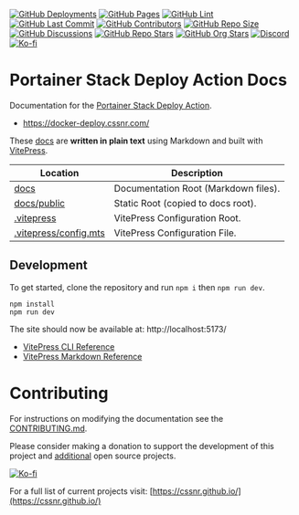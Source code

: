 [![GitHub Deployments](https://img.shields.io/github/deployments/cssnr/portainer-stack-deploy-docs/github-pages?logo=github&label=deploy)](https://github.com/cssnr/portainer-stack-deploy-docs/deployments)
[![GitHub Pages](https://img.shields.io/github/actions/workflow/status/cssnr/portainer-stack-deploy-docs/pages.yaml?logo=cachet&label=pages)](https://github.com/cssnr/portainer-stack-deploy-docs/actions/workflows/pages.yaml)
[![GitHub Lint](https://img.shields.io/github/actions/workflow/status/cssnr/portainer-stack-deploy-docs/lint.yaml?logo=cachet&label=lint)](https://github.com/cssnr/portainer-stack-deploy-docs/actions/workflows/lint.yaml)
[![GitHub Last Commit](https://img.shields.io/github/last-commit/cssnr/portainer-stack-deploy-docs?logo=vitepress&logoColor=white&label=updated)](https://github.com/cssnr/portainer-stack-deploy-docs/pulse)
[![GitHub Contributors](https://img.shields.io/github/contributors/cssnr/zipline-android-docs?logo=github)](https://github.com/cssnr/zipline-android-docs/graphs/contributors)
[![GitHub Repo Size](https://img.shields.io/github/repo-size/cssnr/portainer-stack-deploy-docs?logo=bookstack&logoColor=white&label=repo%20size)](https://github.com/cssnr/portainer-stack-deploy-docs)
[![GitHub Discussions](https://img.shields.io/github/discussions/cssnr/portainer-stack-deploy-action?logo=github)](https://github.com/cssnr/portainer-stack-deploy-action/discussions)
[![GitHub Repo Stars](https://img.shields.io/github/stars/cssnr/portainer-stack-deploy-action?style=flat&logo=github)](https://github.com/cssnr/portainer-stack-deploy-action)
[![GitHub Org Stars](https://img.shields.io/github/stars/cssnr?style=flat&logo=github&label=org%20stars)](https://cssnr.github.io/)
[![Discord](https://img.shields.io/discord/899171661457293343?logo=discord&logoColor=white&label=discord&color=7289da)](https://discord.gg/wXy6m2X8wY)
[![Ko-fi](https://img.shields.io/badge/Ko--fi-72a5f2?logo=kofi&label=support)](https://ko-fi.com/cssnr)

# Portainer Stack Deploy Action Docs

Documentation for the [Portainer Stack Deploy Action](https://github.com/cssnr/portainer-stack-deploy-action).

- https://docker-deploy.cssnr.com/

These [docs](docs) are **written in plain text** using Markdown and built with [VitePress](https://vitepress.dev/).

| Location                                       | Description                          |
| ---------------------------------------------- | ------------------------------------ |
| [docs](docs)                                   | Documentation Root (Markdown files). |
| [docs/public](docs/public)                     | Static Root (copied to docs root).   |
| [.vitepress](.vitepress)                       | VitePress Configuration Root.        |
| [.vitepress/config.mts](.vitepress/config.mts) | VitePress Configuration File.        |

## Development

To get started, clone the repository and run `npm i` then `npm run dev`.

```shell
npm install
npm run dev
```

The site should now be available at: http://localhost:5173/

- [VitePress CLI Reference](https://vitepress.dev/reference/cli)
- [VitePress Markdown Reference](https://vitepress.dev/guide/markdown)

# Contributing

For instructions on modifying the documentation see the [CONTRIBUTING.md](#contributing-ov-file).

Please consider making a donation to support the development of this project
and [additional](https://cssnr.com/) open source projects.

[![Ko-fi](https://ko-fi.com/img/githubbutton_sm.svg)](https://ko-fi.com/cssnr)

For a full list of current projects visit: [https://cssnr.github.io/](https://cssnr.github.io/)
